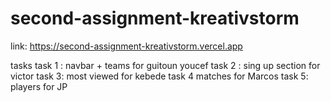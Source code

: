 # second-assignment-kreativstorm

link: https://second-assignment-kreativstorm.vercel.app

tasks
task 1 : navbar + teams for guitoun youcef
task 2 : sing up section for victor
task 3: most viewed for kebede
task 4 matches for Marcos
task 5: players for JP
